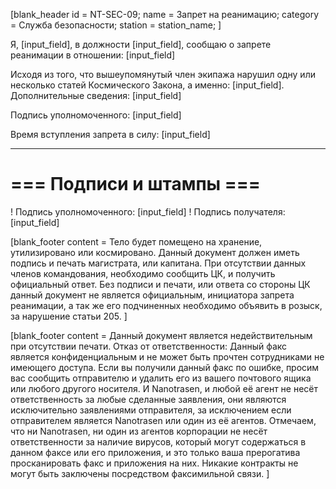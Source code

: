 [blank_header
id = NT-SEC-09;
name = Запрет на реанимацию;
category = Служба безопасности;
station = station_name;
]

Я, [input_field], в должности [input_field], сообщаю о запрете реанимации в отношении: [input_field]
<br>

Исходя из того, что вышеупомянутый член экипажа нарушил одну или несколько статей Космического Закона, а именно: [input_field].
Дополнительные сведения: [input_field]
<br>

Подпись уполномоченного: [input_field]
<br>

Время вступления запрета в силу: [input_field]

---

# === Подписи и штампы ===

! Подпись уполномоченного: [input_field]
! Подпись получателя: [input_field]

[blank_footer
content = Тело будет помещено на хранение, утилизировано или космировано.
Данный документ должен иметь подпись и печать магистрата, или капитана.
При отсутствии данных членов командования, необходимо сообщить ЦК, и получить официальный ответ.
Без подписи и печати, или ответа со стороны ЦК данный документ не является официальным, инициатора запрета реанимации, а так же его подчиненных необходимо объявить в розыск, за нарушение статьи 205.
]

[blank_footer
content = Данный документ является недействительным при отсутствии печати.
Отказ от ответственности: Данный факс является конфиденциальным и не может быть прочтен сотрудниками не имеющего доступа. Если вы получили данный факс по ошибке, просим вас сообщить отправителю и удалить его из вашего почтового ящика или любого другого носителя. И Nanotrasen, и любой её агент не несёт ответственность за любые сделанные заявления, они являются исключительно заявлениями отправителя, за исключением если отправителем является Nanotrasen или один из её агентов. Отмечаем, что ни Nanotrasen, ни один из агентов корпорации не несёт ответственности за наличие вирусов, который могут содержаться в данном факсе или его приложения, и это только ваша прерогатива просканировать факс и приложения на них. Никакие контракты не могут быть заключены посредством факсимильной связи.
]
